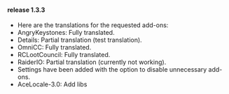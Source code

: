 #### release 1.3.3

- Here are the translations for the requested add-ons:
 - AngryKeystones: Fully translated.
 - Details: Partial translation (test translation).
 - OmniCC: Fully translated.
 - RCLootCouncil: Fully translated.
 - RaiderIO: Partial translation (currently not working).
- Settings have been added with the option to disable unnecessary add-ons.
- AceLocale-3.0: Add libs